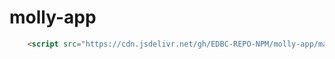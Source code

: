 # molly-app

```html
    <script src="https://cdn.jsdelivr.net/gh/EDBC-REPO-NPM/molly-app/main.js"></script>
```
